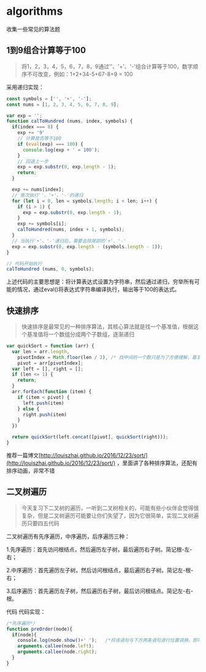 # algorithms
收集一些常见的算法题

## 1到9组合计算等于100
> 将1，2，3，4，5，6，7，8，9通过''、'+'、'-'组合计算等于100，数字顺序不可改变，例如：1+2+34-5+67-8+9 = 100

采用递归实现：
```js
const symbols = ['', '+', '-'];
const nums = [1, 2, 3, 4, 5, 6, 7, 8, 9];

var exp = '';
function calToHundred (nums, index, symbols) {
  if(index === 8) {
    exp += '9'
    // 计算是否等于100
    if (eval(exp) === 100) {
      console.log(exp + ' = 100');
    }
    // 回退上一步
    exp = exp.substr(0, exp.length - 1);
    return;
  }

  exp += nums[index];
  // 依次执行''、'+'、'-'的递归
  for (let i = 0, len = symbols.length; i < len; i++) {
    if (i > 1) {
      exp = exp.substr(0, exp.length - 1);
    }
    exp += symbols[i];
    calToHundred(nums, index + 1, symbols);
  }
  // 当执行'+'、'-'递归后，需要去除尾部的'+'、'-'
  exp = exp.substr(0, exp.length - (symbols.length - 1));
}

// 代码开始执行
calToHundred (nums, 0, symbols);
```
上述代码的主要思想是：将计算表达式设置为字符串，然后通过递归，穷举所有可能的情况，通过eval()将表达式字符串编译执行，输出等于100的表达式。


## 快速排序
> 快速排序是最常见的一种排序算法，其核心算法就是找一个基准值，根据这个基准值将一个数组分成两个子数组，逐渐递归

```js
var quickSort = function (arr) {
  var len = arr.length, 
    pivotIndex = Math.floor(len / 2), /* 找中间的一个数只是为了方便理解，基准值可以是数组中任意一个数 */
    pivot = arr[pivotIndex];
  var left = [], right = [];
  if (len <= 1) {
    return;
  }
  arr.forEach(function (item) {
    if (item < pivot) {
      left.push(item)
    } else {
      right.push(item)
    }
  })

  return quickSort(left.concat([pivot], quickSort(right)));
}
```
推荐一篇博文[http://louiszhai.github.io/2016/12/23/sort/](http://louiszhai.github.io/2016/12/23/sort/) ，里面讲了各种排序算法，还配有排序动画，非常不错


## 二叉树遍历
> 今天复习下二叉树的遍历，一听到二叉树相关的，可能有些小伙伴会觉得很复杂，但是二叉树遍历可能要让你们失望了，因为它很简单，实现二叉树遍历只要四五代码

二叉树遍历有先序遍历，中序遍历，后序遍历三种：

1.先序遍历：首先访问根结点，然后遍历左子树，最后遍历右子树。简记根-左-右；

2.中序遍历：首先遍历左子树，然后访问根结点，最后遍历右子树。简记左-根-右；

3.后序遍历：首先遍历左子树，然后遍历右子树，最后访问根结点。简记左-右-根。 

代码
代码实现：
```js
/*先序遍历*/
function preOrder(node){
  if(node){
    console.log(node.show()+' ');   /*将该语句与下方两条语句进行位置调换，即可实现不同的遍历顺序*/
    arguments.callee(node.left);
    arguments.callee(node.right);
  }
}
```

